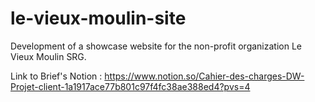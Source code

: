 # le-vieux-moulin-site
Development of a showcase website for the non-profit organization Le Vieux Moulin SRG.

Link to Brief's Notion :
https://www.notion.so/Cahier-des-charges-DW-Projet-client-1a1917ace77b801c97f4fc38ae388ed4?pvs=4
